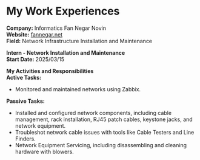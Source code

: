 # My Work Experiences
**Company:** Informatics Fan Negar Novin  
**Website:** [fannegar.net](https://fannegar.net)  
**Field:** Network Infrastructure Installation and Maintenance  

**Intern - Network Installation and Maintenance**  
**Start Date:** 2025/03/15  

**My Activities and Responsibilities**  
**Active Tasks:**  
- Monitored and maintained networks using Zabbix.  

**Passive Tasks:**  
- Installed and configured network components, including cable management, rack installation, RJ45 patch cables, keystone jacks, and network equipment.  
- Troubleshot network cable issues with tools like Cable Testers and Line Finders.  
- Network Equipment Servicing, including disassembling and cleaning hardware with blowers.

